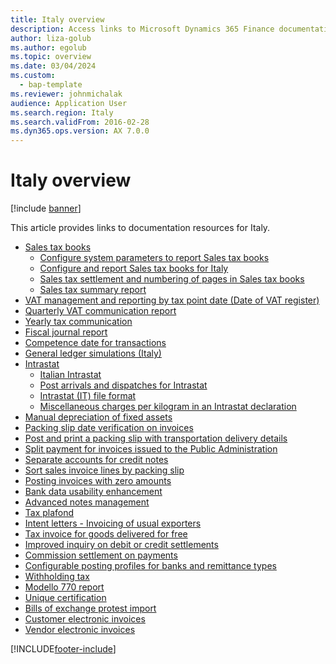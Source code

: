 ```yaml
---
title: Italy overview
description: Access links to Microsoft Dynamics 365 Finance documentation resources for Italy, including links directing to resources about tax books and Intrastat.
author: liza-golub
ms.author: egolub
ms.topic: overview
ms.date: 03/04/2024
ms.custom: 
  - bap-template
ms.reviewer: johnmichalak
audience: Application User
ms.search.region: Italy
ms.search.validFrom: 2016-02-28
ms.dyn365.ops.version: AX 7.0.0
---
```


# Italy overview

[!include [banner](../../includes/banner.md)]

This article provides links to documentation resources for Italy. 

- [Sales tax books]()
  - [Configure system parameters to report Sales tax books](emea-ita-vat-statements-details.md)
  - [Configure and report Sales tax books for Italy](emea-ita-fiscal-books.md)
  - [Sales tax settlement and numbering of pages in Sales tax books](emea-ita-vat-settlement.md)
  - [Sales tax summary report](emea-ita-sales-tax-summary.md)
- [VAT management and reporting by tax point date (Date of VAT register)](emea-ita-vat-management.md)
- [Quarterly VAT communication report](emea-ita-quarterly-vat-communication.md)
- [Yearly tax communication](emea-ita-yearly-tax-communication.md)
- [Fiscal journal report](emea-ita-fiscal-journal.md)
- [Competence date for transactions](emea-ita-competence-date.md)
- [General ledger simulations (Italy)](emea-ita-exil-general-ledger-simulations.md)
- [Intrastat]()
  - [Italian Intrastat](emea-ita-intrastat.md)
  - [Post arrivals and dispatches for Intrastat](emea-ita-post-arrivals-and-dispatches-for-intrastat.md)
  - [Intrastat (IT) file format](/dynamics/s-e/365business/dynamices365finance_itintrastatfile)
  - [Miscellaneous charges per kilogram in an Intrastat declaration](emea-ita-exil-misc-charges-intrastat.md)
- [Manual depreciation of fixed assets](emea-ita-depreciation-of-fixed-assets.md)
- [Packing slip date verification on invoices](emea-ita-packing-slip-date-verification-on-invoice.md)
- [Post and print a packing slip with transportation delivery details](emea-ita-packing-slip.md)
- [Split payment for invoices issued to the Public Administration](emea-ita-split-payment-invoices-issued-public-administration.md)
- [Separate accounts for credit notes](emea-ita-exil-separate-account-credit.md)
- [Sort sales invoice lines by packing slip](emea-ita-exil-invoicing-packing-slips.md)
- [Posting invoices with zero amounts](emea-ita-exil-zero-invoice-posting.md)
- [Bank data usability enhancement](emea-ita-exil-bank-accounts-setup.md)
- [Advanced notes management](emea-ita-exil-structured-notes.md)
- [Tax plafond](emea-ita-exil-tax-plafond.md)
- [Intent letters - Invoicing of usual exporters](emea-ita-exil-intent-letter.md)
- [Tax invoice for goods delivered for free](emea-ita-exil-goods-for-free.md)
- [Improved inquiry on debit or credit settlements](emea-ita-exil-improved-inquiry-settlement.md)
- [Commission settlement on payments](emea-ita-exil-commission-settlement.md)
- [Configurable posting profiles for banks and remittance types](emea-ita-exil-bank-remittance.md)
- [Withholding tax](emea-ita-withholding-tax.md)
- [Modello 770 report](emea-ita-modello770.md)
- [Unique certification](emea-ita-exil-unique-certification.md)
- [Bills of exchange protest import](emea-ita-exil-protest-boe.md)
- [Customer electronic invoices](emea-ita-e-invoices.md)
- [Vendor electronic invoices](emea-ita-vend-e-invoices.md)




[!INCLUDE[footer-include](../../../includes/footer-banner.md)]

